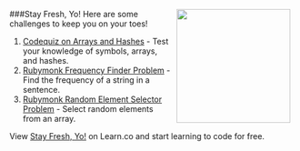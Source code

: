 
###Stay Fresh, Yo!
<img src="https://s3.amazonaws.com/after-school-assets/fresh2.jpg" width="200px" align="right" hspace="10"> Here are some challenges to keep you on your toes!

1. [Codequiz on Arrays and Hashes](http://www.codequizzes.com/learn-ruby/symbols-array-methods-hashes) - Test your knowledge of symbols, arrays, and hashes.
2. [Rubymonk Frequency Finder Problem](https://rubymonk.com/learning/books/1-ruby-primer/problems/6-frequency-finder) - Find the frequency of a string in a sentence.
3. [Rubymonk Random Element Selector Problem](https://rubymonk.com/learning/books/1-ruby-primer/problems/15-select-random-elements-from-an-array) - Select random elements from an array.

<p data-visibility='hidden'>View <a href='https://learn.co/lessons/hs-data-structures-stay-fresh' title='Stay Fresh, Yo!'>Stay Fresh, Yo!</a> on Learn.co and start learning to code for free.</p>
